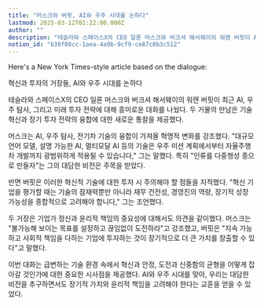 ```yaml
---
title: "머스크와 버핏, AI와 우주 시대를 논하다"
lastmod: 2025-03-12T02:22:00.000Z
author: ""
description: "테슬라와 스페이스X의 CEO 일론 머스크와 버크셔 해서웨이의 워렌 버핏이 AI, 우주 탐사, 미래 투자 전략에 대해 대화를 나눴다. 머스크는 AI와 우주 기술의 혁명적 변화를 강조한 반면, 버핏은 혁신 기업 투자 시 주의해야 할 점들을 지적했다. 이번 만남은 기술 혁신과 장기 투자 전략의 융합에 대한 새로운 통찰을 제공했다."
notion_id: "b39f08cc-1aea-4a9b-9cf9-ce87c8b3c512"
---
```


Here's a New York Times-style article based on the dialogue:

혁신과 투자의 거장들, AI와 우주 시대를 논하다

테슬라와 스페이스X의 CEO 일론 머스크와 버크셔 해서웨이의 워렌 버핏이 최근 AI, 우주 탐사, 그리고 미래 투자 전략에 대해 흥미로운 대화를 나눴다. 두 거물의 만남은 기술 혁신과 장기 투자 전략의 융합에 대한 새로운 통찰을 제공했다.

머스크는 AI, 우주 탐사, 전기차 기술의 융합이 가져올 혁명적 변화를 강조했다. "대규모 언어 모델, 설명 가능한 AI, 멀티모달 AI 등의 기술은 우주 미션 계획에서부터 자율주행차 개발까지 광범위하게 적용될 수 있습니다," 그는 말했다. 특히 "인류를 다중행성 종으로 만들자"는 그의 대담한 비전은 주목을 받았다.

반면 버핏은 이러한 혁신적 기술에 대한 투자 시 주의해야 할 점들을 지적했다. "혁신 기업을 평가할 때는 기술의 잠재력뿐만 아니라 재무 건전성, 경영진의 역량, 장기적 성장 가능성을 종합적으로 고려해야 합니다," 그는 조언했다.

두 거장은 기업가 정신과 윤리적 책임의 중요성에 대해서도 의견을 같이했다. 머스크는 "불가능해 보이는 목표를 설정하고 끊임없이 도전하라"고 강조했고, 버핏은 "지속 가능하고 사회적 책임을 다하는 기업에 투자하는 것이 장기적으로 더 큰 가치를 창출할 수 있다"고 말했다.

이번 대화는 급변하는 기술 환경 속에서 혁신과 안정, 도전과 신중함의 균형을 어떻게 잡아갈 것인가에 대한 중요한 시사점을 제공했다. AI와 우주 시대를 맞아, 우리는 대담한 비전을 추구하면서도 장기적 가치와 윤리적 책임을 고려해야 한다는 교훈을 얻을 수 있었다.

